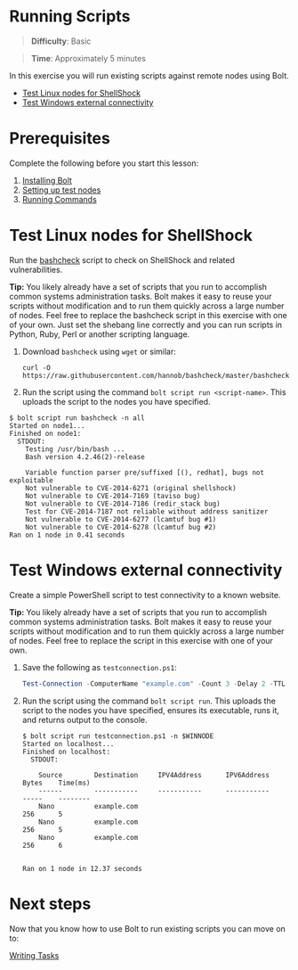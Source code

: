 # Running Scripts

> **Difficulty**: Basic

> **Time**: Approximately 5 minutes

In this exercise you will run existing scripts against remote nodes using Bolt.

- [Test Linux nodes for ShellShock](#test-linux-nodes-for-shellshock)
- [Test Windows external connectivity](#test-windows-external-connectivity)

# Prerequisites
Complete the following before you start this lesson:

1. [Installing Bolt](../1-installing-bolt)
1. [Setting up test nodes](../2-acquiring-nodes)
1. [Running Commands](../3-running-commands)

# Test Linux nodes for ShellShock
Run the [bashcheck](https://github.com/hannob/bashcheck) script to check on ShellShock and related vulnerabilities.

**Tip:** You likely already have a set of scripts that you run to accomplish common systems administration tasks. Bolt makes it easy to reuse your scripts without modification and to run them quickly across a large number of nodes. Feel free to replace the bashcheck script in this exercise with one of your own. Just set the shebang line correctly and you can run scripts in Python, Ruby, Perl or another scripting language.


1. Download `bashcheck` using `wget` or similar:

    ```
    curl -O https://raw.githubusercontent.com/hannob/bashcheck/master/bashcheck
    ```

2. Run the script using the command `bolt script run <script-name>`. This uploads the script to the nodes you have specified. 

```
$ bolt script run bashcheck -n all
Started on node1...
Finished on node1:
  STDOUT:
    Testing /usr/bin/bash ...
    Bash version 4.2.46(2)-release

    Variable function parser pre/suffixed [(), redhat], bugs not exploitable
    Not vulnerable to CVE-2014-6271 (original shellshock)
    Not vulnerable to CVE-2014-7169 (taviso bug)
    Not vulnerable to CVE-2014-7186 (redir_stack bug)
    Test for CVE-2014-7187 not reliable without address sanitizer
    Not vulnerable to CVE-2014-6277 (lcamtuf bug #1)
    Not vulnerable to CVE-2014-6278 (lcamtuf bug #2)
Ran on 1 node in 0.41 seconds
```



# Test Windows external connectivity
Create a simple PowerShell script to test connectivity to a known website.

**Tip:** You likely already have a set of scripts that you run to accomplish common systems administration tasks. Bolt makes it easy to reuse your scripts without modification and to run them quickly across a large number of nodes. Feel free to replace the script in this exercise with one of your own.

1. Save the following as `testconnection.ps1`:

    ```powershell
    Test-Connection -ComputerName "example.com" -Count 3 -Delay 2 -TTL 255 -BufferSize 256 -ThrottleLimit 32
    ```

2. Run the script using the command `bolt script run`. This uploads the script to the nodes you have specified, ensures its executable, runs it, and returns output to the console.

    ```
    $ bolt script run testconnection.ps1 -n $WINNODE
    Started on localhost...
    Finished on localhost:
      STDOUT:
    
        Source        Destination     IPV4Address      IPV6Address                              Bytes    Time(ms)
        ------        -----------     -----------      -----------                              -----    --------
        Nano          example.com                                                               256      5
        Nano          example.com                                                               256      5
        Nano          example.com                                                               256      6
    
    
    Ran on 1 node in 12.37 seconds
    ```

# Next steps

Now that you know how to use Bolt to run existing scripts you can move on to:

[Writing Tasks](../5-writing-tasks)
